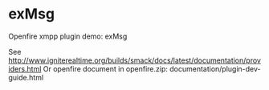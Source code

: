 exMsg
=====

Openfire xmpp plugin demo: exMsg


See http://www.igniterealtime.org/builds/smack/docs/latest/documentation/providers.html
Or openfire document in openfire.zip: documentation/plugin-dev-guide.html

